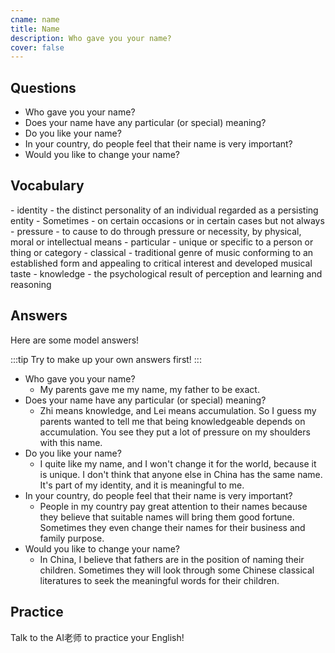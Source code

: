 ```yaml
---
cname: name
title: Name
description: Who gave you your name?
cover: false
---
```

<banner></banner>

## Questions

- Who gave you your name?
- Does your name have any particular (or special) meaning?
- Do you like your name?
- In your country, do people feel that their name is very important?
- Would you like to change your name?

## Vocabulary

<vocab-list>
- identity
  - the distinct personality of an individual regarded as a persisting entity
- Sometimes
  - on certain occasions or in certain cases but not always
- pressure
  - to cause to do through pressure or necessity, by physical, moral or intellectual means
- particular
  - unique or specific to a person or thing or category
- classical
  - traditional genre of music conforming to an established form and appealing to critical interest and developed musical taste  
- knowledge
  - the psychological result of perception and learning and reasoning  

<!-- blank -->

</vocab-list>

## Answers
Here are some model answers!

:::tip
Try to make up your own answers first!
:::

- Who gave you your name?
  - My parents gave me my name, my father to be exact.
- Does your name have any particular (or special) meaning?
  - Zhi means knowledge, and Lei means accumulation. So I guess my parents wanted to tell me that being knowledgeable depends on accumulation. You see they put a lot of pressure on my shoulders with this name.
- Do you like your name?
  - I quite like my name, and I won&#39;t change it for the world, because it is unique. I don&#39;t think that anyone else in China has the same name. It&#39;s part of my identity, and it is meaningful to me.
- In your country, do people feel that their name is very important?
  - People in my country pay great attention to their names because they believe that suitable names will bring them good fortune. Sometimes they even change their names for their business and family purpose.
- Would you like to change your name?
  - In China, I believe that fathers are in the position of naming their children. Sometimes they will look through some Chinese classical literatures to seek the meaningful words for their children.

## Practice
Talk to the AI老师 to practice your English!
<qrfooter></qrfooter>




